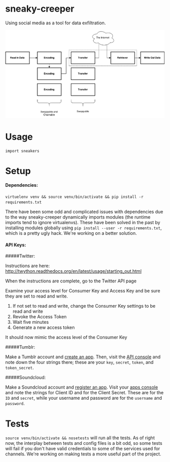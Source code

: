 # sneaky-creeper
Using social media as a tool for data exfiltration.

![diagram](sneaky_creeper_diagram.png)

Usage
=====
```
import sneakers

```

Setup
=====

#### Dependencies:

`virtuelenv venv && source venv/bin/activate && pip install -r requirements.txt`

There have been some odd and complicated issues with dependencies due to the way sneaky-creeper dynamically imports modules (the runtime imports tend to ignore virtualenvs). These have been solved in the past by installing modules globally using `pip install --user -r requirements.txt`, which is a pretty ugly hack. We're working on a better solution.

#### API Keys:

#####Twitter:

Instructions are here: http://twython.readthedocs.org/en/latest/usage/starting_out.html

When the instructions are complete, go to the Twitter API page

Examine your access level for Consumer Key and Access Key and be sure they are set to read and write.

1. If not set to read and write, change the Consumer Key settings to be read and write
2. Revoke the Access Token
3. Wait five minutes
4. Generate a new access token

It should now mimic the access level of the Consumer Key

#####Tumblr:

Make a Tumblr account and [create an app](https://www.tumblr.com/oauth/apps). Then, visit the [API console](https://api.tumblr.com/console/calls/user/info) and note down the four strings there; these are your `key`, `secret`, `token`, and `token_secret`.

#####Soundcloud:

Make a Soundcloud account and [register an app](https://developers.soundcloud.com/docs/api/guide). Visit your [apps console](https://soundcloud.com/you/apps/) and note the strings for Client ID and for the Client Secret. These are for the `ID` and `secret`, while your username and password are for the `username` and `password`.

Tests
=====

`source venv/bin/activate && nosetests` will run all the tests. As of right now, the interplay between tests and config files is a bit odd, so some tests will fail if you don't have valid credentials to some of the services used for channels. We're working on making tests a more useful part of the project.
